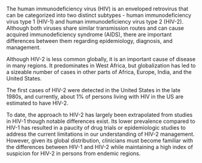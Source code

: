 The human immunodeficiency virus (HIV) is an enveloped retrovirus that can be categorized into two distinct subtypes - human immunodeficiency virus type 1 (HIV-1) and human immunodeficiency virus type 2 (HIV-2). Although both viruses share similar transmission routes and can cause acquired immunodeficiency syndrome (AIDS), there are important differences between them regarding epidemiology, diagnosis, and management.

Although HIV-2 is less common globally, it is an important cause of disease in many regions. It predominates in West Africa, but globalization has led to a sizeable number of cases in other parts of Africa, Europe, India, and the United States.

The first cases of HIV-2 were detected in the United States in the late 1980s, and currently, about 1% of persons living with HIV in the US are estimated to have HIV-2.

To date, the approach to HIV-2 has largely been extrapolated from studies in HIV-1 though notable differences exist. Its lower prevalence compared to HIV-1 has resulted in a paucity of drug trials or epidemiologic studies to address the current limitations in our understanding of HIV-2 management. However, given its global distribution, clinicians must become familiar with the differences between HIV-1 and HIV-2 while maintaining a high index of suspicion for HIV-2 in persons from endemic regions.